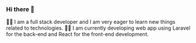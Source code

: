 ### Hi there 👋

🧑‍💻 I am a full stack developer and I am very eager to learn new things related to technologies.
💪🏻 I am currently developing web app using Laravel for the back-end and React for the front-end development.

<!--
**udarakalpana/udarakalpana** is a ✨ _special_ ✨ repository because its `README.md` (this file) appears on your GitHub profile.

Here are some ideas to get you started:

- 🔭 I’m currently working on ...
- 🌱 I’m currently learning ...
- 👯 I’m looking to collaborate on ...
- 🤔 I’m looking for help with ...
- 💬 Ask me about ...
- 📫 How to reach me: ...
- 😄 Pronouns: ...
- ⚡ Fun fact: ...
-->
